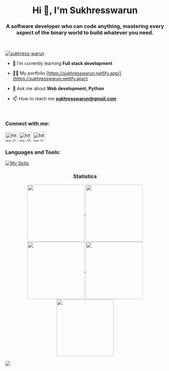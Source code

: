 <h1 align="center">Hi 👋, I'm Sukhresswarun</h1>
<h3 align="center">A software developer who can code anything, mastering every aspect of the binary world to build whatever you need.</h3>

<br/>

<p align="left"> <a href="https://github.com/ryo-ma/github-profile-trophy"><img src="https://github-profile-trophy.vercel.app/?username=sukhress-warun&theme=onestar" alt="sukhress-warun" /></a> </p>

- 🌱 I’m currently learning **Full stack development**

- 👨‍💻 My portfolio [https://sukhresswarun.netlify.app/](https://sukhresswarun.netlify.app/)

- 💬 Ask me about **Web development, Python**

- 📫 How to reach me **sukhresswarun@gmail.com**

<br/>

<h3 align="left">Connect with me:</h3>
<p align="left">
<a href="https://linkedin.com/in/https://www.linkedin.com/in/sukhress-warun/" target="blank"><img align="center" src="https://raw.githubusercontent.com/rahuldkjain/github-profile-readme-generator/master/src/images/icons/Social/linked-in-alt.svg" alt="https://www.linkedin.com/in/sukhress-warun/" height="30" width="40" /></a>
<a href="https://www.leetcode.com/https://leetcode.com/sukhresswarun/" target="blank"><img align="center" src="https://raw.githubusercontent.com/rahuldkjain/github-profile-readme-generator/master/src/images/icons/Social/leet-code.svg" alt="https://leetcode.com/sukhresswarun/" height="30" width="40" /></a>
<a href="https://auth.geeksforgeeks.org/user/https://auth.geeksforgeeks.org/user/sukhresswarun/" target="blank"><img align="center" src="https://raw.githubusercontent.com/rahuldkjain/github-profile-readme-generator/master/src/images/icons/Social/geeks-for-geeks.svg" alt="https://auth.geeksforgeeks.org/user/sukhresswarun/" height="30" width="40" /></a>
</p>

<h3 align="left">Languages and Tools:</h3>

[![My Skills](https://skillicons.dev/icons?i=nodejs,express,mongodb,mysql,react,pug,bootstrap,html,css,python,java,javascript,c,git,github,opencv,vscode,stackoverflow,threejs,&theme=dark)](https://skillicons.dev)

<h3 align="center">Statistics</h3>
<div align="center">
<a href="https://github.com/Sukhress-warun">
<img align="center" src="http://github-profile-summary-cards.vercel.app/api/cards/stats?username=Sukhress-warun&theme=midnight_purple" height="180em" />
<img align="center" src="http://github-profile-summary-cards.vercel.app/api/cards/most-commit-language?username=Sukhress-warun&theme=midnight_purple" height="180em" />
<img align="center" src="http://github-profile-summary-cards.vercel.app/api/cards/repos-per-language?username=Sukhress-warun&theme=midnight_purple" height="180em" />
<img align="center" src="http://github-profile-summary-cards.vercel.app/api/cards/productive-time?username=Sukhress-Warun&theme=midnight_purple&utcOffset=5.5" height="180em" />
<img align="center" src="http://github-profile-summary-cards.vercel.app/api/cards/profile-details?username=Sukhress-warun&theme=midnight_purple" height="180em" />
</div>

[![](https://github-readme-activity-graph.vercel.app/graph?username=Sukhress-warun&bg_color=000000&color=AD76FF&point=AD76FF&line=893BFF&area=true&area_color=893BFF)](https://github.com/ashutosh00710/github-readme-activity-graph)


